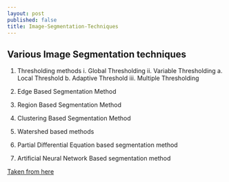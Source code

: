```yaml
---
layout: post
published: false
title: Image-Segmentation-Techniques
---
```

## Various Image Segmentation techniques


1. Thresholding methods
	i. Global Thresholding
    ii. Variable Thresholding
    	a. Local Threshold
        b. Adaptive Threshold
    iii. Multiple Thresholding
    
2. Edge Based Segmentation Method
3. Region Based Segmentation Method
4. Clustering Based Segmentation Method
5. Watershed based methods
6. Partial Differential Equation based segmentation method
7. Artificial Neural Network Based segmentation method



[Taken from here](https://pdfs.semanticscholar.org/d68b/5c22161962d78c57685e7c80c99c352ef8bb.pdf)